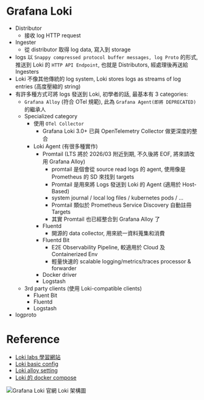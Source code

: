 # Grafana Loki

- Distributor
  - 接收 log HTTP request
- Ingester
  - 從 distributor 取得 log data, 寫入到 storage
- logs 以 `Snappy compressed protocol buffer messages, log Proto` 的形式, 推送到 Loki 的 `HTTP API Endpoint`, 也就是 Distributors, 經處理後再送給 Ingesters
- Loki 不像其他傳統的 log system, Loki stores logs as streams of log entries (高度壓縮的 string)
- 有許多種方式可將 logs 發送到 Loki, 初學者的話, 最基本有 3 categories:
  - `Grafana Alloy` (符合 OTel 規範), 此為 `Grafana Agent(即將 DEPRECATED)` 的繼承人
  - Specialized category
    - 使用 `OTel Collector`
      - Grafana Loki 3.0+ 已與 OpenTelemetry Collector 做更深度的整合
    - Loki Agent (有很多種實作)
      - Promtail (LTS 將於 2026/03 附近到期, 不久後將 EOF, 將來請改用 Grafana Alloy)
        - promtail 是個會從 source read logs 的 agent, 使用像是 Prometheus 的 SD 來找到 targets
        - Promtail 是用來將 Logs 發送到 Loki 的 Agent (適用於 Host-Based)
        - system journal / local log files / kubernetes pods / ...
        - Promtail 類似於 Prometheus Service Discovery 自動註冊 Targets
        - 其實 Promtail 也已經整合到 Grafana Alloy 了
      - Fluentd
        - 開源的 data collector, 用來統一資料蒐集和消費
      - Fluentd Bit
        - E2E Observability Pipeline, 較適用於 Cloud 及 Containerized Env
        - 輕量快速的 scalable logging/metrics/traces processor & forwarder
      - Docker driver
      - Logstash
  - 3rd party clients (使用 Loki-compatible clients)
    - Fluent Bit
    - Fluentd
    - Logstash
- logproto

# Reference

- [Loki labs 學習網站](https://killercoda.com/grafana-labs/course/loki/loki-quickstart)
- [Loki basic config](https://raw.githubusercontent.com/grafana/loki/main/examples/getting-started/loki-config.yaml)
- [Loki alloy setting](https://raw.githubusercontent.com/grafana/loki/main/examples/getting-started/alloy-local-config.yaml)
- [Loki 的 docker compose](https://raw.githubusercontent.com/grafana/loki/main/examples/getting-started/docker-compose.yaml)

![Grafana Loki 官網 Loki 架構圖](./../img/loki_architecture_components.svg)
